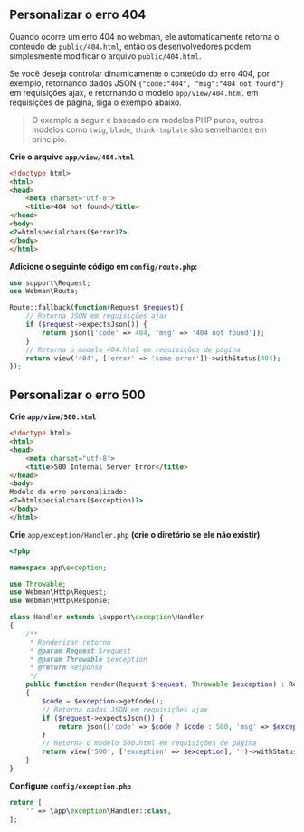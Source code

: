 ## Personalizar o erro 404
Quando ocorre um erro 404 no webman, ele automaticamente retorna o conteúdo de `public/404.html`, então os desenvolvedores podem simplesmente modificar o arquivo `public/404.html`.

Se você deseja controlar dinamicamente o conteúdo do erro 404, por exemplo, retornando dados JSON `{"code:"404", "msg":"404 not found"}` em requisições ajax, e retornando o modelo `app/view/404.html` em requisições de página, siga o exemplo abaixo.

> O exemplo a seguir é baseado em modelos PHP puros, outros modelos como `twig`, `blade`, `think-tmplate` são semelhantes em princípio.

**Crie o arquivo `app/view/404.html`**
```html
<!doctype html>
<html>
<head>
    <meta charset="utf-8">
    <title>404 not found</title>
</head>
<body>
<?=htmlspecialchars($error)?>
</body>
</html>
```

**Adicione o seguinte código em `config/route.php`:**
```php
use support\Request;
use Webman\Route;

Route::fallback(function(Request $request){
    // Retorna JSON em requisições ajax
    if ($request->expectsJson()) {
        return json(['code' => 404, 'msg' => '404 not found']);
    }
    // Retorna o modelo 404.html em requisições de página
    return view('404', ['error' => 'some error'])->withStatus(404);
});
```

## Personalizar o erro 500
**Crie `app/view/500.html`**

```html
<!doctype html>
<html>
<head>
    <meta charset="utf-8">
    <title>500 Internal Server Error</title>
</head>
<body>
Modelo de erro personalizado:
<?=htmlspecialchars($exception)?>
</body>
</html>
```

**Crie** `app/exception/Handler.php` **(crie o diretório se ele não existir)**

```php
<?php

namespace app\exception;

use Throwable;
use Webman\Http\Request;
use Webman\Http\Response;

class Handler extends \support\exception\Handler
{
    /**
     * Renderizar retorno
     * @param Request $request
     * @param Throwable $exception
     * @return Response
     */
    public function render(Request $request, Throwable $exception) : Response
    {
        $code = $exception->getCode();
        // Retorna dados JSON em requisições ajax
        if ($request->expectsJson()) {
            return json(['code' => $code ? $code : 500, 'msg' => $exception->getMessage()]);
        }
        // Retorna o modelo 500.html em requisições de página
        return view('500', ['exception' => $exception], '')->withStatus(500);
    }
}
```

**Configure `config/exception.php`**
```php
return [
    '' => \app\exception\Handler::class,
];
```
